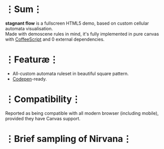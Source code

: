 # ⋮Sum⋮
__stagnant flow__ is a fullscreen HTML5 demo, based on custom cellular automata visualisation.  
Made with demoscene rules in mind, it's fully implemented in pure canvas with [CoffeeScript](https://coffeescript.org/) and 0 external dependencies.

# ⋮Featuræ⋮
* All-custom automata ruleset in beautiful square pattern.
* [Codepen](http://codepen.io)-ready.

# ⋮Compatibility⋮
Reported as being compatible with all modern browser (including mobile), provided they have Canvas support.

# ⋮Brief sampling of Nirvana⋮
